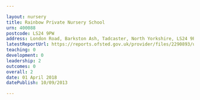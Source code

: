 ```yaml
---

layout: nursery
title: Rainbow Private Nursery School
urn: 400088
postcode: LS24 9PW
address: London Road, Barkston Ash, Tadcaster, North Yorkshire, LS24 9PW
latestReportUrl: https://reports.ofsted.gov.uk/provider/files/2290893/urn/400088.pdf
teaching: 0
development: 0
leadership: 2
outcomes: 0
overall: 2
date: 01 April 2018 
datePublish: 10/09/2013

---
```

